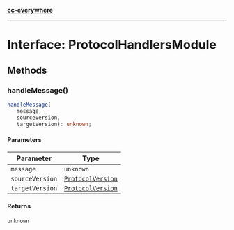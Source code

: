 [**cc-everywhere**](../../../../../index.md)

***

# Interface: ProtocolHandlersModule

## Methods

<a id="handlemessage"></a>

### handleMessage()

```ts
handleMessage(
   message, 
   sourceVersion, 
   targetVersion): unknown;
```

#### Parameters

| Parameter | Type |
| ------ | ------ |
| `message` | `unknown` |
| `sourceVersion` | [`ProtocolVersion`](../../protocol-types/enumerations/protocol-version.md) |
| `targetVersion` | [`ProtocolVersion`](../../protocol-types/enumerations/protocol-version.md) |

#### Returns

`unknown`
